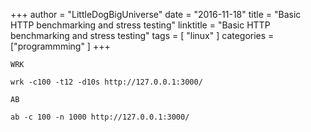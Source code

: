 +++
author = "LittleDogBigUniverse"
date = "2016-11-18"
title = "Basic HTTP benchmarking and stress testing"
linktitle = "Basic HTTP benchmarking and stress testing"
tags = [ "linux" ]
categories = ["programmming" ]
+++

```less
WRK

wrk -c100 -t12 -d10s http://127.0.0.1:3000/

AB

ab -c 100 -n 1000 http://127.0.0.1:3000/
```

